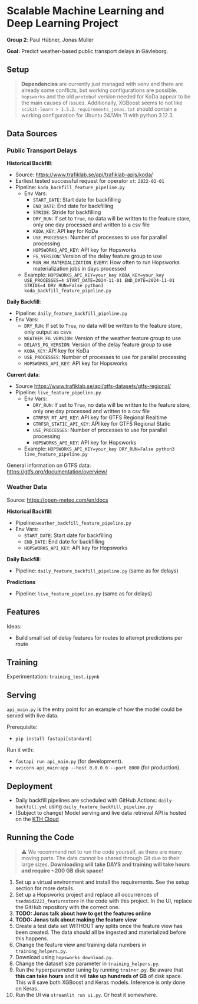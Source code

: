 # Scalable Machine Learning and Deep Learning Project
**Group 2**: Paul Hübner, Jonas Müller

**Goal:** Predict weather-based public transport delays in Gävleborg.

## Setup

> **Dependencies** are currently just managed with venv and there are already some conflicts, but working configurations are possible.
`hopsworks` and the old `protobuf` version needed for KoDa appear to be the main causes of issues.
Additionally, XGBoost seems to not like `scikit-learn > 1.5.2`.
`requirements_jonas.txt` should contain a working configuration for Ubuntu 24/Win 11 with python 3.12.3.

## Data Sources

### Public Transport Delays
**Historical Backfill**:
- Source: https://www.trafiklab.se/api/trafiklab-apis/koda/
- Earliest tested successful request for operator `xt`: `2022-02-01`
- Pipeline: `koda_backfill_feature_pipeline.py`
  - Env Vars:
    - `START_DATE`: Start date for backfilling
    - `END_DATE`: End date for backfilling
    - `STRIDE`: Stride for backfilling
    - `DRY_RUN`: If set to `True`, no data will be written to the feature store, only one day processed and written to a csv file
    - `KODA_KEY`: API key for KoDa
    - `USE_PROCESSES`: Number of processes to use for parallel processing
    - `HOPSWORKS_API_KEY`: API key for Hopsworks
    - `FG_VERSION`: Version of the delay feature group to use
    - `RUN_HW_MATERIALIZATION_EVERY`: How often to run Hopsworks materialization jobs in days processed
  - Example: `HOPSWORKS_API_KEY=your_key KODA_KEY=your_key USE_PROCESSES=4 START_DATE=2024-11-01 END_DATE=2024-11-01 STRIDE=4 DRY_RUN=False python3 koda_backfill_feature_pipeline.py`

**Daily Backfill**:
- Pipeline: `daily_feature_backfill_pipeline.py`
- Env Vars:
  - `DRY_RUN`: If set to `True`, no data will be written to the feature store, only output as csvs
  - `WEATHER_FG_VERSION`: Version of the weather feature group to use
  - `DELAYS_FG_VERSION`: Version of the delay feature group to use
  - `KODA_KEY`: API key for KoDa
  - `USE_PROCESSES`: Number of processes to use for parallel processing
  - `HOPSWORKS_API_KEY`: API key for Hopsworks

**Current data**:
- Source https://www.trafiklab.se/api/gtfs-datasets/gtfs-regional/
- Pipeline: `live_feature_pipeline.py`
  - Env Vars:
    - `DRY_RUN`: If set to `True`, no data will be written to the feature store, only one day processed and written to a csv file
    - `GTRFSR_RT_API_KEY`: API key for GTFS Regional Realtime
    - `GTRFSR_STATIC_API_KEY`: API key for GTFS Regional Static
    - `USE_PROCESSES`: Number of processes to use for parallel processing
    - `HOPSWORKS_API_KEY`: API key for Hopsworks
  - Example: `HOPSWORKS_API_KEY=your_key DRY_RUN=False python3 live_feature_pipeline.py`

General information on GTFS data: https://gtfs.org/documentation/overview/

### Weather Data
Source: https://open-meteo.com/en/docs

**Historical Backfill**:
- Pipeline:`weather_backfill_feature_pipeline.py`
- Env Vars:
  - `START_DATE`: Start date for backfilling
  - `END_DATE`: End date for backfilling
  - `HOPSWORKS_API_KEY`: API key for Hopsworks 

**Daily Backfill**:
- Pipeline: `daily_feature_backfill_pipeline.py` (same as for delays)

**Predictions**
- Pipeline: `live_feature_pipeline.py` (same as for delays)

## Features
Ideas:
- Build small set of delay features for routes to attempt predictions per route

## Training
Experimentation: `training_test.ipynb`

## Serving
`api_main.py` is the entry point for an example of how the model could be served with live data.

Prerequisite:
- `pip install fastapi[standard]`

Run it with:
- `fastapi run api_main.py` (for development).
- `uvicorn api_main:app --host 0.0.0.0 --port 8000` (for production).

## Deployment
- Daily backfill pipelines are scheduled with GitHub Actions: `daily-backfill.yml` using `daily_feature_backfill_pipeline.py`
- (Subject to change) Model serving and live data retrieval API is hosted on the [KTH Cloud](http://deploy.cloud.cbh.kth.se:20114/docs)

## Running the Code

> ⚠️ We recommend not to run the code yourself, as there are many moving parts.
> The data cannot be shared through Git due to their large sizes.
> **Downloading will take DAYS and training will take hours and require ~200 GB disk space!**

1. Set up a virtual environment and install the requirements.
See the setup section for more details.
2. Set up a Hopsworks project and replace all occurrences of `tsedmid2223_featurestore` in the code with this project. 
In the UI, replace the GitHub repository with the correct one.
3. **TODO: Jonas talk about how to get the features online**
4. **TODO: Jonas talk about making the feature view**
5. Create a test data set WITHOUT any splits once the feature view has been created.
The data should all be ingested and materialized before this happens.
6. Change the feature view and training data numbers in `training_helpers.py`.
7. Download using `hopsworks_download.py`.
8. Change the dataset size parameter in `training_helpers.py`.
9. Run the hyperparameter tuning by running `trainer.py`.
Be aware that **this can take hours** and it wil **take up hundreds of GB** of disk space.
This will save both XGBoost and Keras models. Inference is only done on Keras.
10. Run the UI via `streamlit run ui.py`.
Or host it somewhere.